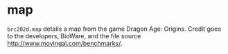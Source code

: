 # map
`brc202d.map` details a map from the game Dragon Age: Origins. Credit goes to
the developers, BioWare, and the file source http://www.movingai.com/benchmarks/.